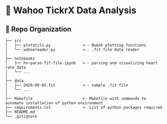 # :construction: Wahoo TickrX Data Analysis


:open_file_folder: Repo Organization
--------------------------------

    ├── src                
    │   ├── plotutils.py              <-- Bokeh plotting functions    
    │   └── wahooreader.py            <-- .fit file data reader
    │
    ├── notebooks          
    │   ├── hn-parse-fit-file.ipynb   <-- parsing and visualizing heart rate data         
    │   └── ...            
    │
    ├── data               
    │   ├── 2020-09-05.fit            <-- sample .fit file      
    │   └── ... 
    │
    ├── Makefile                      <- Makefile with commands to automate installation of python environment
    ├── requirements.txt              <- List of python packages required     
    ├── README.md
    └── .gitignore         
